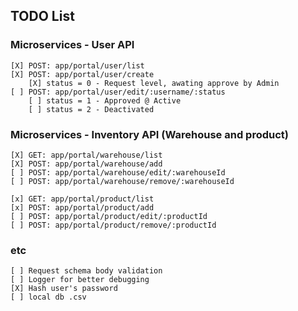 ## TODO List

### Microservices - User API
```
[X] POST: app/portal/user/list 
[X] POST: app/portal/user/create 
    [X] status = 0 - Request level, awating approve by Admin 
[ ] POST: app/portal/user/edit/:username/:status 
    [ ] status = 1 - Approved @ Active 
    [ ] status = 2 - Deactivated  
```
### Microservices - Inventory API (Warehouse and product)
```
[X] GET: app/portal/warehouse/list  
[X] POST: app/portal/warehouse/add
[ ] POST: app/portal/warehouse/edit/:warehouseId 
[ ] POST: app/portal/warehouse/remove/:warehouseId 

[x] GET: app/portal/product/list
[x] POST: app/portal/product/add 
[ ] POST: app/portal/product/edit/:productId 
[ ] POST: app/portal/product/remove/:productId 
```
### etc
```
[ ] Request schema body validation
[ ] Logger for better debugging
[X] Hash user's password
[ ] local db .csv
```

